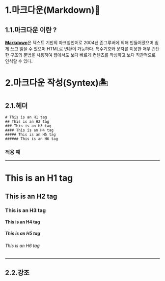 # 1.마크다운(Markdown)🏁

## 1.1.마크다운 이란 ? 

[**Markdown**](http://whatismarkdown.com/)은 텍스트 기반의 마크업언어로 2004년 존그루버에 의해 만들어졌으며 쉽게 쓰고 읽을 수 있으며 HTML로 변환이 가능하다. 특수기호와 문자를 이용한 매우 간단한 구조의 문법을 사용하여 웹에서도 보다 빠르게 컨텐츠를 작성하고 보다 직관적으로 인식할 수 있다.

# 2.마크다운 작성(Syntex)🏝

## 2.1.헤더
    # This is an H1 tag
    ## This is an H2 tag
    ### This is an H3 tag
    #### This is an H4 tag 
    ##### This is an H5 tag
    ###### This is an H6 tag
### 적용 예
****    
# This is an H1 tag
## This is an H2 tag
### This is an H3 tag
#### This is an H4 tag 
##### This is an H5 tag
###### This is an H6 tag
****
## 2.2.강조
    

